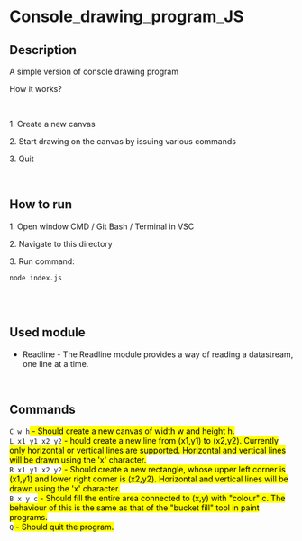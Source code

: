 <h1>Console_drawing_program_JS</h1>

<h2>Description</h2>
<p>A simple version of console drawing program</p>
<p>How it works?</p>
<br />
<p>1. Create a new canvas</p>
<p>2. Start drawing on the canvas by issuing various commands</p>
<p>3. Quit</p>

<br />

<h2>How to run</h2>
<p>1. Open window CMD / Git Bash / Terminal in VSC </p>
<p>2. Navigate to this directory</p>
<p>3. Run command:</p>
<code>node index.js</code>

<br /><br />

<h2>Used module</h2>
<ul>
  <li>Readline - The Readline module provides a way of reading a datastream, one line at a time.</li> 
</ul>

<br />

<h2>Commands</h2>
<code>C w h</code><mark> - Should create a new canvas of width w and height h.</mark><br/>
<code>L x1 y1 x2 y2</code><mark> - hould create a new line from (x1,y1) to (x2,y2). Currently only horizontal or vertical lines are supported. Horizontal and vertical lines will be drawn using the 'x' character.</mark><br/>
<code>R x1 y1 x2 y2</code><mark> - Should create a new rectangle, whose upper left corner is (x1,y1) and lower right corner is (x2,y2). Horizontal and vertical lines will be drawn using the 'x' character.</mark><br/>
<code>B x y c</code><mark> - Should fill the entire area connected to (x,y) with "colour" c. The behaviour of this is the same as that of the "bucket fill" tool in paint programs.</mark><br/>
<code>Q</code><mark> - Should quit the program.</mark>
